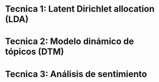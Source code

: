 # Tecnica 1: Latent Dirichlet allocation (LDA)

# Tecnica 2: Modelo dinámico de tópicos (DTM)

# Tecnica 3: Análisis de sentimiento